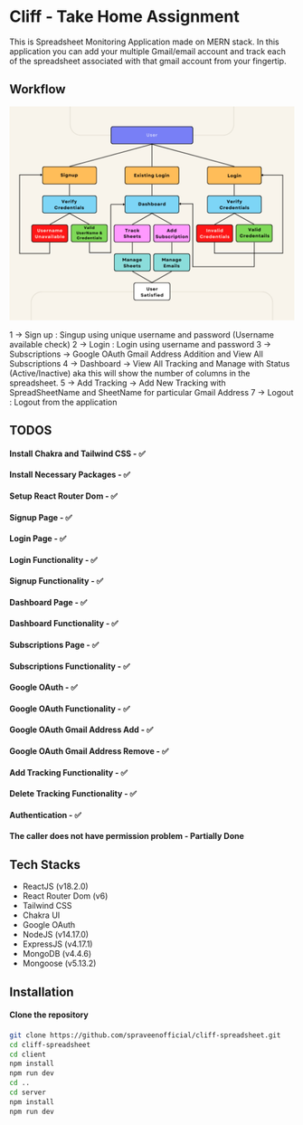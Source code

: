 # Cliff - Take Home Assignment

This is Spreadsheet Monitoring Application made on MERN stack. In this application you can add your multiple Gmail/email account and track each of the spreadsheet associated with that gmail account from your fingertip.

## Workflow

<img src="/client/src/assets/User.png" class="width: 100%;" alt="Talkline Social Media Application" />

1 -> Sign up : Singup using unique username and password (Username available check)
2 -> Login : Login using username and password
3 -> Subscriptions -> Google OAuth Gmail Address Addition and View All Subscriptions
4 -> Dashboard -> View All Tracking and Manage with Status (Active/Inactive) aka this will show the number of columns in the spreadsheet.
5 -> Add Tracking -> Add New Tracking with SpreadSheetName and SheetName for particular Gmail Address
7 -> Logout : Logout from the application


## TODOS

#### Install Chakra and Tailwind CSS - ✅

#### Install Necessary Packages - ✅

#### Setup React Router Dom - ✅

#### Signup Page - ✅

#### Login Page - ✅

#### Login Functionality - ✅

#### Signup Functionality - ✅

#### Dashboard Page - ✅

#### Dashboard Functionality - ✅

#### Subscriptions Page - ✅

#### Subscriptions Functionality - ✅

#### Google OAuth - ✅

#### Google OAuth Functionality - ✅

#### Google OAuth Gmail Address Add - ✅

#### Google OAuth Gmail Address Remove - ✅

#### Add Tracking Functionality - ✅

#### Delete Tracking Functionality - ✅

#### Authentication - ✅

#### The caller does not have permission problem - Partially Done

## Tech Stacks
- ReactJS (v18.2.0)
- React Router Dom (v6)
- Tailwind CSS
- Chakra UI
- Google OAuth
- NodeJS (v14.17.0)
- ExpressJS (v4.17.1)
- MongoDB (v4.4.6)
- Mongoose (v5.13.2)


## Installation

#### Clone the repository

```bash
git clone https://github.com/spraveenofficial/cliff-spreadsheet.git
cd cliff-spreadsheet
cd client
npm install
npm run dev
cd ..
cd server
npm install
npm run dev
```


